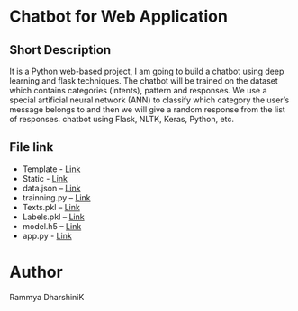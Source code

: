 # Chatbot for Web Application


## Short Description

It is a Python web-based project, I am going to build a chatbot using deep learning and flask techniques. 
The chatbot will be trained on the dataset which contains categories (intents), pattern and responses. We use a special artificial neural network (ANN) 
to classify which category the user’s message belongs to and then we will give a random response from the list of responses.
chatbot using Flask, NLTK, Keras, Python, etc.

## File link

- Template - [Link]()
- Static - [Link]()
- data.json – [Link]()
- trainning.py – [Link]()
- Texts.pkl – [Link]()
- Labels.pkl – [Link]()
- model.h5 – [Link]()
- app.py - [Link]()

# Author 

Rammya DharshiniK


